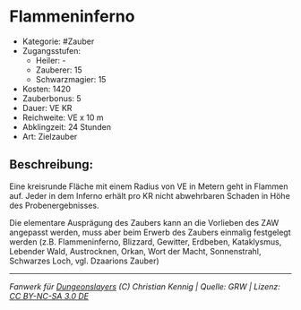 # Flammeninferno

- Kategorie: #Zauber
- Zugangsstufen:
  - Heiler: -
  - Zauberer: 15
  - Schwarzmagier: 15
- Kosten: 1420
- Zauberbonus: 5
- Dauer: VE KR
- Reichweite: VE x 10 m
- Abklingzeit: 24 Stunden
- Art: Zielzauber

## Beschreibung:

Eine kreisrunde Fläche mit einem Radius von VE in Metern geht in Flammen auf. Jeder in dem Inferno erhält pro KR nicht abwehrbaren Schaden in Höhe des Probenergebnisses.

Die elementare Ausprägung des Zaubers kann an die Vorlieben des ZAW angepasst werden, muss aber beim Erwerb des Zaubers einmalig festgelegt werden (z.B. Flammeninferno, Blizzard, Gewitter, Erdbeben, Kataklysmus, Lebender Wald, Austrocknen, Orkan, Wort der Macht, Sonnenstrahl, Schwarzes Loch, vgl. Dzaarions Zauber)

---

_Fanwerk für [Dungeonslayers](https://www.dungeonslayers.net/) (C) Christian Kennig | Quelle: GRW | Lizenz: [CC BY-NC-SA 3.0 DE](https://creativecommons.org/licenses/by-nc-sa/3.0/de/)_
